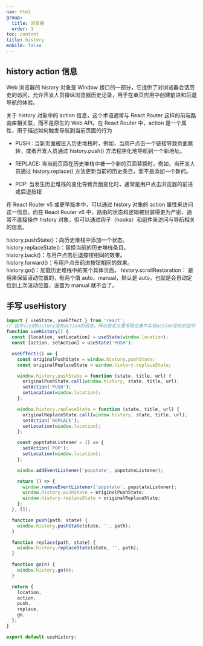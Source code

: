 ```yaml
---
nav: Html
group:
  title: 浏览器
  order: 1
toc: content
title: history
mobile: false
---
```


## history action 信息

Web 浏览器的 history 对象是 Window 接口的一部分，它提供了对浏览器会话历史的访问，允许开发人员操纵浏览器历史记录，用于在单页应用中创建前进和后退导航的体验。

关于 history 对象中的 action 信息，这个术语通常与 React Router 这样的前端路由库相关联，而不是原生的 Web API。在 React Router 中，action 是一个属性，用于描述如何触发导航到当前页面的行为

- PUSH : 当新页面被压入历史堆栈时，例如，当用户点击一个链接导致页面跳转，或者开发人员通过 history.push() 方法程序化地导航到一个新地址。

- REPLACE: 当当前页面在历史堆栈中被一个新的页面替换时，例如，当开发人员通过 history.replace() 方法更新当前的历史条目，而不是添加一个新的。

- POP: 当发生历史堆栈的变化导致页面变化时，通常是用户点击浏览器的前进或后退按钮

在 React Router v5 或更早版本中，可以通过 history 对象的 action 属性来访问这一信息。而在 React Router v6 中，路由的状态和逻辑被封装得更为严密，通常不直接操作 history 对象，但可以通过钩子（hooks）和组件来访问与导航相关的信息。

history.pushState()：向历史堆栈中添加一个状态。  
history.replaceState()：替换当前的历史堆栈条目。  
history.back()：与用户点击后退按钮相同的效果。  
history.forward()：与用户点击前进按钮相同的效果。  
history.go()：加载历史堆栈中的某个具体页面。
history.scrollRestoration： 是用来保留滚动位置的，有两个值 auto、manual，默认是 auto，也就是会自动定位到上次滚动位置，设置为 manual 就不会了。

## 手写 useHistory

```js
import { useState, useEffect } from 'react';
// 由于ice的history没有action的信息，所以自定义重写路由事件实现action变化的监听
function useHistory() {
  const [location, setLocation] = useState(window.location);
  const [action, setAction] = useState('PUSH');

  useEffect(() => {
    const originalPushState = window.history.pushState;
    const originalReplaceState = window.history.replaceState;

    window.history.pushState = function (state, title, url) {
      originalPushState.call(window.history, state, title, url);
      setAction('PUSH');
      setLocation(window.location);
    };

    window.history.replaceState = function (state, title, url) {
      originalReplaceState.call(window.history, state, title, url);
      setAction('REPLACE');
      setLocation(window.location);
    };

    const popstateListener = () => {
      setAction('POP');
      setLocation(window.location);
    };

    window.addEventListener('popstate', popstateListener);

    return () => {
      window.removeEventListener('popstate', popstateListener);
      window.history.pushState = originalPushState;
      window.history.replaceState = originalReplaceState;
    };
  }, []);

  function push(path, state) {
    window.history.pushState(state, '', path);
  }

  function replace(path, state) {
    window.history.replaceState(state, '', path);
  }

  function go(n) {
    window.history.go(n);
  }

  return {
    location,
    action,
    push,
    replace,
    go,
  };
}

export default useHistory;
```
